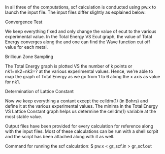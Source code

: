 In all three of the computations, scf calculation is conducted using pw.x to launch the input file. The input files differ slightly as explained below:

Convergence Test 

We keep everything fixed and only change the value of ecut to the various experimental value. In the Total Energy VS Ecut graph, the value of Total Energy converges along the and one can find the Wave function cut off value for each metal.

Brillioun Zone Sampling 

The Total Energy graph is plotted VS the number of k points or nk1=nk2=nk3=? at the various experimental values. Hence, we're able to map the graph of Total Energy as we go from 1 to 6 along the x axis as value for nk1.

Determination of Lattice Constant 

Now we keep everything a contant except the celldm(1) (in Bohrs) and define it at the various experimental values. The minima in the Total Energy VS Lattice Constant graph helps us determine the celldm(1) variable at the most stable value.

Output files have been provided for every calculation for reference along with the input files. Most of these calculations can be run with a shell scrpit and the script has been attached along with it as well.

Command for running the scf calculation: $ pw.x < gr_scf.in > gr_scf.out
